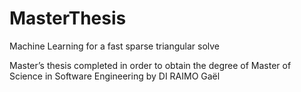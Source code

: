 # MasterThesis
Machine Learning for a fast sparse triangular solve

Master’s thesis completed in order to obtain the degree of Master of Science in Software Engineering by
DI RAIMO Gaël